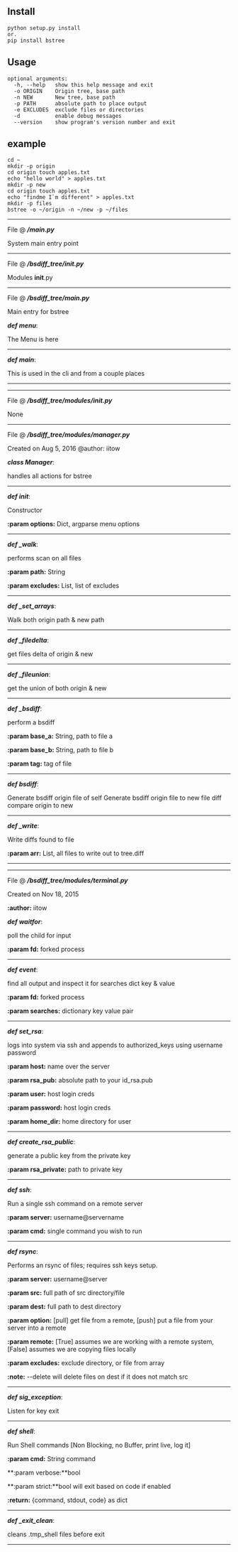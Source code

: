 ## Install
```
python setup.py install
or.
pip install bstree
```

## Usage
```
optional arguments:
  -h, --help   show this help message and exit
  -o ORIGIN    Origin tree, base path
  -n NEW       New tree, base path
  -p PATH      absolute path to place output
  -e EXCLUDES  exclude files or directories
  -d           enable debug messages
  --version    show program's version number and exit
```
## example
```
cd ~
mkdir -p origin
cd origin touch apples.txt
echo "hello world" > apples.txt
mkdir -p new
cd origin touch apples.txt
echo "findme I`m different" > apples.txt
mkdir -p files
bstree -o ~/origin -n ~/new -p ~/files
```


**********************************************
 File @ ***/main.py***

System main entry point

**********************************************
 File @ ***/bsdiff_tree/__init__.py***

Modules __init__.py

**********************************************
 File @ ***/bsdiff_tree/__main__.py***

Main entry for bstree


***def menu***: 

The Menu is here
**********************************************

***def main***: 

This is used in the cli and from a couple places
**********************************************
**********************************************
 File @ ***/bsdiff_tree/modules/__init__.py***

None

**********************************************
 File @ ***/bsdiff_tree/modules/manager.py***

Created on Aug 5, 2016
@author: iitow


***class Manager***: 

handles all actions for bstree
**********************************************

***def __init__***: 

Constructor

**:param options:** Dict, argparse menu options
**********************************************

***def _walk***: 

performs scan on all files

**:param path:** String

**:param excludes:** List, list of excludes
**********************************************

***def _set_arrays***: 

Walk both origin path & new path
**********************************************

***def _filedelta***: 

get files delta of origin & new
**********************************************

***def _fileunion***: 

get the union of both origin & new
**********************************************

***def _bsdiff***: 

perform a bsdiff

**:param base_a:** String, path to file a 

**:param base_b:** String, path to file b

**:param tag:** tag of file
**********************************************

***def bsdiff***: 

Generate bsdiff origin file of self
Generate bsdiff origin file to new file
diff compare origin to new
**********************************************

***def _write***: 

Write diffs found to file

**:param arr:** List, all files to write out to tree.diff
**********************************************
**********************************************
 File @ ***/bsdiff_tree/modules/terminal.py***

Created on Nov 18, 2015


**:author:** iitow


***def waitfor***: 

poll the child for input


**:param fd:** forked process
**********************************************

***def event***: 

find all output and inspect it for searches dict key & value


**:param fd:** forked process

**:param searches:** dictionary key value pair
**********************************************

***def set_rsa***: 

logs into system via ssh
and appends to authorized_keys using username password


**:param     host:** name over the server

**:param  rsa_pub:** absolute path to your id_rsa.pub

**:param     user:** host login creds

**:param password:** host login creds

**:param home_dir:** home directory for user
**********************************************

***def create_rsa_public***: 

generate a public key from the private key


**:param rsa_private:** path to private key
**********************************************

***def ssh***: 

Run a single ssh command on a remote server


**:param server:** username@servername

**:param cmd:** single command you wish to run
**********************************************

***def rsync***: 

Performs an rsync of files; requires ssh keys setup.


**:param   server:** username@server

**:param      src:** full path of src directory/file

**:param     dest:** full path to dest directory

**:param   option:** [pull] get file from a remote,
[push] put a file from your server into a remote

**:param   remote:** [True] assumes we are working with
a remote system, [False] assumes we are copying files locally

**:param excludes:** exclude directory, or file from array

**:note:** --delete will delete files on dest if it does not match src
**********************************************

***def sig_exception***: 

Listen for key exit
**********************************************

***def shell***: 

Run Shell commands  [Non Blocking, no Buffer, print live, log it]


**:param cmd:** String command

**:param verbose:**bool

**:param strict:**bool will exit based on code if enabled

**:return:**  {command, stdout, code} as dict
**********************************************

***def _exit_clean***: 

cleans .tmp_shell files before exit
**********************************************